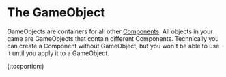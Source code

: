 The GameObject
==============


<span class=keyword>GameObjects</span> are containers for all other [Components](components.html). All objects in your game are GameObjects that contain different Components. Technically you can create a Component without GameObject, but you won't be able to use it until you apply it to a GameObject.  

(:tocportion:)
